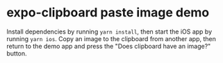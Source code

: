 # expo-clipboard paste image demo

Install dependencies by running `yarn install`, then start the iOS app by running `yarn ios`. Copy an image to the clipboard from another app, then return to the demo app and press the "Does clipboard have an image?" button.